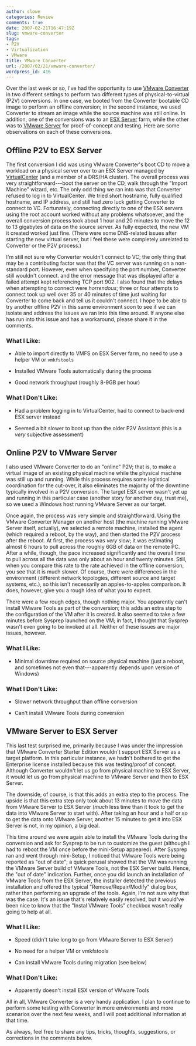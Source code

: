 ```yaml
---
author: slowe
categories: Review
comments: true
date: 2007-02-21T16:47:19Z
slug: vmware-converter
tags:
- P2V
- Virtualization
- VMware
title: VMware Converter
url: /2007/02/21/vmware-converter/
wordpress_id: 416
---
```


Over the last week or so, I've had the opportunity to use [VMware Converter](http://www.vmware.com/products/converter/) in two different settings to perform two different types of physical-to-virtual (P2V) conversions. In one case, we booted from the Converter bootable CD image to perform an offline conversion; in the second instance, we used Converter to stream an image while the source machine was still online. In addition, one of the conversions was to an [ESX Server](http://www.vmware.com/products/vi/esx/) farm, while the other was to [VMware Server](http://www.vmware.com/products/server/) for proof-of-concept and testing. Here are some observations on each of these conversions.

## Offline P2V to ESX Server

The first conversion I did was using VMware Converter's boot CD to move a workload on a physical server over to an ESX Server managed by [VirtualCenter](http://www.vmware.com/products/vi/vc/) (and a member of a DRS/HA cluster). The overall process was very straightforward---boot the server on the CD, walk through the "Import Machine" wizard, etc. The only odd thing we ran into was that Converter refused to log in to VirtualCenter. We tried short hostname, fully qualified hostname, and IP address, and still had zero luck getting Converter to connect to VC. Fortunately, connecting directly to one of the ESX servers using the root account worked without any problems whatsoever, and the overall conversion process took about 1 hour and 20 minutes to move the 12 to 13 gigabytes of data on the source server. As fully expected, the new VM it created worked just fine. (There were some DNS-related issues after starting the new virtual server, but I feel these were completely unrelated to Converter or the P2V process.)

I'm still not sure why Converter wouldn't connect to VC; the only thing that may be a contributing factor was that the VC server was running on a non-standard port. However, even when specifying the port number, Converter still wouldn't connect. and the error message that was displayed after a failed attempt kept referencing TCP port 902. I also found that the delays when attempting to connect were _horrendous_; three or four attempts to connect took up well over 35 or 40 minutes of time just waiting for Converter to come back and tell us it couldn't connect. I hope to be able to try another offline P2V in this same environment soon to see if we can isolate and address the issues we ran into this time around. If anyone else has run into this issue and has a workaround, please share it in the comments.

### What I Like:

* Able to import directly to VMFS on ESX Server farm, no need to use a helper VM or `vmkfstools`

* Installed VMware Tools automatically during the process

* Good network throughput (roughly 8-9GB per hour)

### What I Don't Like:

* Had a problem logging in to VirtualCenter, had to connect to back-end ESX server instead

* Seemed a bit slower to boot up than the older P2V Assistant (this is a _very_ subjective assessment)

## Online P2V to VMware Server

I also used VMware Converter to do an "online" P2V; that is, to make a virtual image of an existing physical machine while the physical machine was still up and running. While this process requires some logistical coordination for the cut-over, it also eliminates the majority of the downtime typically involved in a P2V conversion. The target ESX server wasn't yet up and running in this particular case (another story for another day, trust me), so we used a Windows host running VMware Server as our target.

Once again, the process was very simple and straightforward. Using the VMware Converter Manager on another host (the machine running VMware Server itself, actually), we selected a remote machine, installed the agent (which required a reboot, by the way), and then started the P2V process after the reboot. At first, the process was _very_ slow; it was estimating almost 6 hours to pull across the roughly 6GB of data on the remote PC. After a while, though, the pace increased significantly and the overall time to pull across all the data was only about an hour and twenty minutes. Still, when you compare this rate to the rate achieved in the offline conversion, you see that it is much slower. Of course, there were differences in the environment (different network topologies, different source and target systems, etc.), so this isn't necessarily an apples-to-apples comparison. It does, however, give you a rough idea of what you to expect.

There were a few rough edges, though nothing major. You apparently can't install VMware Tools as part of the conversion; this adds an extra step to the configuration of the VM after it is created. It also seemed to take a few minutes before Sysprep launched on the VM; in fact, I thought that Sysprep wasn't even going to be invoked at all. Neither of these issues are major issues, however.

### What I Like:

* Minimal downtime required on source physical machine (just a reboot, and sometimes not even that---apparently depends upon version of Windows)

### What I Don't Like:

* Slower network throughput than offline conversion

* Can't install VMware Tools during conversion

## VMware Server to ESX Server

This last test surprised me, primarily because I was under the impression that VMware Converter Starter Edition wouldn't support ESX Server as a target platform. In this particular instance, we hadn't bothered to get the Enterprise license installed because this was testing/proof of concept. Although Converter wouldn't let us go from physical machine to ESX Server, it would let us go from physical machine to VMware Server and then to ESX Server.

The downside, of course, is that this adds an extra step to the process. The upside is that this extra step only took about 13 minutes to move the data from VMware Server to ESX Server (_much_ less time than it took to get the data into VMware Server to start with). After taking an hour and a half or so to get the data onto VMware Server, another 15 minutes to get it into ESX Server is not, in my opinion, a big deal.

This time around we were again able to install the VMware Tools during the conversion and ask for Sysprep to be run to customize the guest (although I had to reboot the VM once before the mini-Setup appeared). After Sysprep ran and went through mini-Setup, I noticed that VMware Tools were being reported as "out of date"; a quick perusal showed that the VM was running the VMware Server build of VMware Tools, not the ESX Server build.  Hence, the "out of date" indication. Further, once you did launch an installation of VMware Tools from the ESX Server, the installer detected the previous installation and offered the typical "Remove/Repair/Modify" dialog box, rather than performing an upgrade of the tools. Again, I'm not sure why that was the case. It's an issue that's relatively easily resolved, but it would've been nice to know that the "Instal VMware Tools" checkbox wasn't really going to help at all.

### What I Like:

* Speed (didn't take long to go from VMware Server to ESX Server)

* No need for a helper VM or vmkfstools

* Can install VMware Tools during migration (see below)

### What I Don't Like:

* Apparently doesn't install ESX version of VMware Tools

All in all, VMware Converter is a very handy application. I plan to continue to perform some testing with Converter in more environments and more scenarios over the next few weeks, and I will post additional information at that time.

As always, feel free to share any tips, tricks, thoughts, suggestions, or corrections in the comments below.
